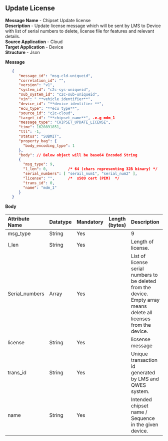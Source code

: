 ## Update License

**Message Name** - Chipset Update license <br>
**Description** - Update license message which will be sent by LMS to Device with list of serial numbers to delete, license file for features and relevant details.<br>
**Source Application** - Cloud<br>
**Target Application** - Device<br>
**Structure** - Json<br>

**Message**

```json
   {
      "message_id": "msg-cld-uniqueid",
      "correlation_id": "",
      "version": "v1",
      "system_id": "c2c-sys-uniqueid",
      "sub_system_id": "c2c-sub-uniqueid",
      "vin": " **vehicle identifier**",
      "device_id": "**device identifier **",
      "ecu_type": "**ecu type**",
      "source_id": "c2c-cloud",
      "target_id": "**chipset_name**", .e.g mdm_1
      "message_type": "CHIPSET_UPDATE_LICENSE",
      "time": 1620891851,
      "ttl": -1,
      "status": "SUBMIT",
      "property_bag": {
        "body_encoding_type": 1
      },
      "body": // Below object will be base64 Encoded String
      {
        "msg_type": 9,
        "l_len": 0,         /* 64 (chars representing 32B binary) */
        "serial_numbers": [ "serail_num1", "serial_num2" ], 
        "license": "",      /*  x509 cert (PEM) ​ */
        "trans_id": 0,
        "name": "mdm_1"
      }
   }
```

**Body**

|Attribute Name|Datatype|Mandatory| Length (bytes) |Description|
| :------------- | :------------ |:------------ |:------------: |:------------ |
|msg_type|String|Yes| | 9 |
|l_len|String|Yes| |Length of license.|
|Serial_numbers |Array|Yes| |List of license serial numbers to be deleted from the device. Empty array means delete all licenses from the device. |
|license|String|Yes| |licsense message |
|trans_id|String|Yes| |Unique transaction id generated by LMS and QWES system.|
|name|String|Yes| |Intended chipset name / Sequence in the given device.|
